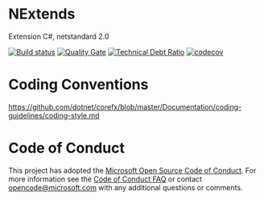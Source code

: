 # NExtends
Extension C#, netstandard 2.0

[![Build status](https://ci.appveyor.com/api/projects/status/4lokrcxgt7s0hyub?svg=true)](https://ci.appveyor.com/project/LuccaIntegration/nextends)
[![Quality Gate](https://sonarcloud.io/api/badges/gate?key=NExtends)](https://sonarcloud.io/dashboard/index/NExtends)
[![Technical Debt Ratio](https://sonarcloud.io/api/badges/measure?key=NExtends&metric=sqale_debt_ratio)](https://sonarcloud.io/dashboard/index/NExtends)
[![codecov](https://codecov.io/gh/LuccaSA/NExtends/branch/master/graph/badge.svg)](https://codecov.io/gh/LuccaSA/NExtends)

# Coding Conventions
https://github.com/dotnet/corefx/blob/master/Documentation/coding-guidelines/coding-style.md

# Code of Conduct
This project has adopted the [Microsoft Open Source Code of Conduct](https://opensource.microsoft.com/codeofconduct/).
For more information see the [Code of Conduct FAQ](https://opensource.microsoft.com/codeofconduct/faq/) or contact [opencode@microsoft.com](mailto:opencode@microsoft.com) with any additional questions or comments.
